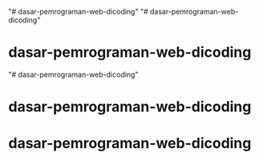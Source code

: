 "# dasar-pemrograman-web-dicoding" 
"# dasar-pemrograman-web-dicoding" 
# dasar-pemrograman-web-dicoding
"# dasar-pemrograman-web-dicoding" 
# dasar-pemrograman-web-dicoding
# dasar-pemrograman-web-dicoding
